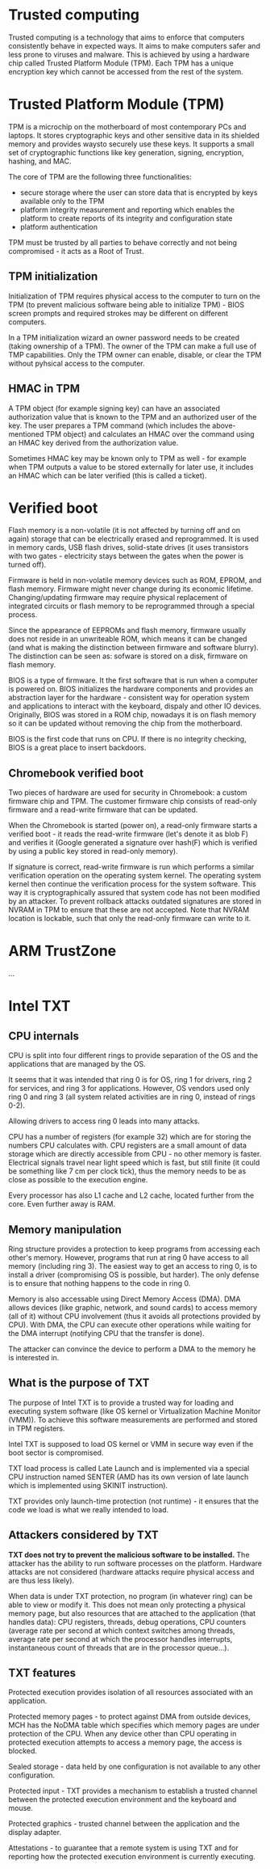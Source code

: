 # Trusted computing

Trusted computing is a technology that aims to enforce that computers consistently behave in expected ways. It aims to make computers safer and less prone to viruses and malware. This is achieved by using a hardware chip called Trusted Platform Module (TPM). Each TPM has a unique encryption key which cannot be accessed from the rest of the system.

# Trusted Platform Module (TPM)

TPM is a microchip on the motherboard of most contemporary PCs and laptops. It stores cryptographic keys and other sensitive data in its shielded memory and provides waysto securely use these keys. It supports a small set of cryptographic functions like key generation, signing, encryption, hashing, and MAC.

The core of TPM are the following three functionalities:

 * secure storage where the user can store data that is encrypted by keys available only to the TPM
 * platform integrity measurement and reporting which enables the platform to create reports of its integrity and configuration state 
 * platform authentication

TPM must be trusted by all parties to behave correctly and not being compromised - it acts as a Root of Trust.

## TPM initialization

Initialization of TPM requires physical access to the computer to turn on the TPM (to prevent malicious software being able to initialize TPM) - BIOS screen prompts and required strokes may be different on different computers.

In a TPM initialization wizard an owner password needs to be created (taking ownership of a TPM). The owner of the TPM can make a full use of TMP capabilities. Only the TPM owner can enable, disable, or clear the TPM without pyhsical access to the computer.

## HMAC in TPM

A TPM object (for example signing key) can have an associated authorization value that is known to the TPM and an authorized user of the key. The user prepares a TPM command (which includes the above-mentioned TPM object) and calculates an HMAC over the command using an HMAC key derived from the authorization value.

Sometimes HMAC key may be known only to TPM as well - for example when TPM outputs a value to be stored externally for later use, it includes an HMAC which can be later verified (this is called a ticket).

# Verified boot

Flash memory is a non-volatile (it is not affected by turning off and on again) storage that can be electrically erased and reprogrammed. It is used in memory cards, USB flash drives, solid-state drives (it uses transistors with two gates - electricity stays between the gates when the power is turned off).

Firmware is held in non-volatile memory devices such as ROM, EPROM, and flash memory. Firmware might never change during its economic lifetime. Changing/updating firmware may require physical replacement of integrated circuits or flash memory to be reprogrammed through a special process. 

Since the appearance of EEPROMs and flash memory, firmware usually does not reside in an unwriteable ROM, which means it can be changed (and what is making the distinction between firmware and software blurry). The distinction can be seen as: sofware is stored on a disk, firmware on flash memory.

BIOS is a type of firmware. It the first software that is run when a computer is powered on. BIOS initializes the hardware components and provides an abstraction layer for the hardware - consistent way for operation system and applications to interact with the keyboard, dispaly and other IO devices. Originally, BIOS was stored in a ROM chip, nowadays it is on flash memory so it can be updated without removing the chip from the motherboard.

BIOS is the first code that runs on CPU. If there is no integrity checking, BIOS is a great place to insert backdoors.

## Chromebook verified boot

Two pieces of hardware are used for security in Chromebook: a custom firmware chip and TPM. The customer firmware chip consists of read-only firmware and a read-write firmware that can be updated.

When the Chromebook is started (power on), a read-only firmware starts a verified boot - it reads the read-write firmware (let's denote it as blob F) and verifies it (Google generated a signature over hash(F) which is verified by using a public key stored in read-only memory).

If signature is correct, read-write firmware is run which performs a similar verification operation on the operating system kernel. The operating system kernel then continue the verification process for the system software. 
This way it is cryptographically assured that system code has not been modified by an attacker.
To prevent rollback attacks outdated signatures are stored in NVRAM in TPM to ensure that these are not accepted. Note that NVRAM location is lockable, such that only the read-only firmware can write to it.

# ARM TrustZone

...

# Intel TXT

## CPU internals

CPU is split into four different rings to provide separation of the OS and the applications that are managed by the OS.

It seems that it was intended that ring 0 is for OS, ring 1 for drivers, ring 2 for services, and ring 3 for applications. However, OS vendors used only ring 0 and ring 3 (all system related activities are in ring 0, instead of rings 0-2).

Allowing drivers to access ring 0 leads into many attacks.

CPU has a number of registers (for example 32) which are for storing the numbers CPU calculates with. CPU registers are a small amount of data storage which are directly accessible from CPU - no other memory is faster.
Electrical signals travel near light speed which is fast, but still finite (it could be something like 7 cm per clock tick), thus the memory needs to be as close as possible to the execution engine.

Every processor has also L1 cache and L2 cache, located further from the core. Even further away is RAM.

## Memory manipulation

Ring structure provides a protection to keep programs from accessing each other's memory. However, programs that run at ring 0 have access to all memory (including ring 3).
The easiest way to get an access to ring 0, is to install a driver (compromising OS is possible, but harder).
The only defense is to ensure that nothing happens to the code in ring 0.

Memory is also accessable using Direct Memory Access (DMA). DMA allows devices (like graphic, network, and sound cards) to access memory (all of it) without CPU involvement (thus it avoids all protections provided by CPU).
With DMA, the CPU can execute other operations while waiting for the DMA interrupt (notifying CPU that the transfer is done).

The attacker can convince the device to perform a DMA to the memory he is interested in.

## What is the purpose of TXT

The purpose of Intel TXT is to provide a trusted way for loading and executing system software (like OS kernel or Virtualization Machine Monitor (VMM)). To achieve this software measurements are performed and stored in TPM registers. 

Intel TXT is supposed to load OS kernel or VMM in secure way even if the boot sector is compromised.

TXT load process is called Late Launch and is implemented via a special CPU instruction named SENTER (AMD has its own version of late launch which is implemented using SKINIT instruction).

TXT provides only launch-time protection (not runtime) - it ensures that the code we load is what we really intended to load.

## Attackers considered by TXT

**TXT does not try to prevent the malicious software to be installed.** The attacker has the ability to run software processes on the platform. Hardware attacks are not considered (hardware attacks require physical access and are thus less likely).

When data is under TXT protection, no program (in whatever ring) can be able to view or modify it. This does not mean only protecting a physical memory page, but also resources that are attached to the application (that handles data): CPU registers, threads, debug operations, CPU counters (average rate per second at which context switches among threads, average rate per second at which the processor handles interrupts, instantaneous count of threads that are in the processor queue...).

## TXT features

Protected execution provides isolation of all resources associated with an application.

Protected memory pages - to protect against DMA from outside devices, MCH has the NoDMA table which specifies which memory pages are under protection of the CPU. When any device other than CPU operating in protected execution attempts to access a memory page, the access is blocked.

Sealed storage - data held by one configuration is not available to any other configuration.

Protected input - TXT provides a mechanism to establish a trusted channel between the protected execution environment and the keyboard and mouse.

Protected graphics - trusted channel between the application and the display adapter.

Attestations - to guarantee that a remote system is using TXT and for reporting how the protected execution environment is currently executing.


